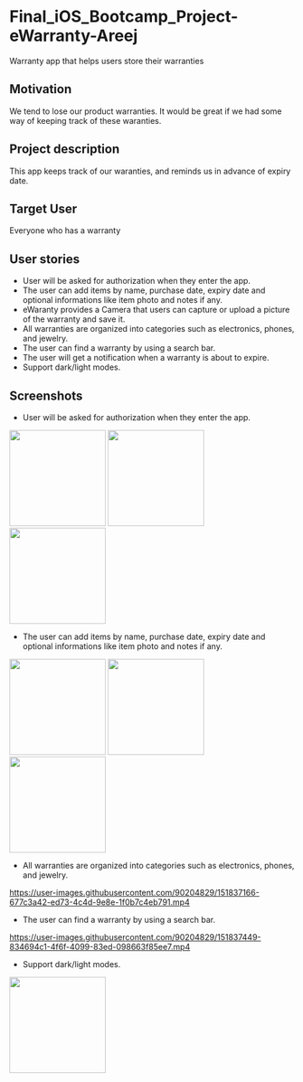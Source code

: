 # Final_iOS_Bootcamp_Project-eWarranty-Areej
Warranty app that helps users store their warranties

## Motivation
We tend to lose our product warranties. It would be great if we had some way of keeping track of these waranties.


## Project description
This app keeps track of our waranties, and reminds us in advance of expiry date.


## Target User
Everyone who has a warranty


## User stories
   - User will be asked for authorization when they enter the app.
   - The user can add items by name, purchase date, expiry date and optional informations like item photo and notes if any.
   - eWaranty provides a Camera that users can capture or upload a picture of the warranty and save it.
   - All warranties are organized into categories such as electronics, phones, and jewelry.
   - The user can find a warranty by using a search bar.
   - The user will get a notification when a warranty is about to expire.
   - Support dark/light modes.
   
   
   ## Screenshots
   - User will be asked for authorization when they enter the app.
   
   <img src="https://user-images.githubusercontent.com/90204829/151798842-e990fbea-146c-4cc9-b972-490b21f05935.png"  width="170" height=“350”> <img src="https://user-images.githubusercontent.com/90204829/151799087-cec5ebfb-5509-4985-ada2-1ffc2b73eabc.png"  width="170" height=“350”> <img src="https://user-images.githubusercontent.com/90204829/151799137-c22f6342-6e20-4bd4-89ce-85c420d4fd59.png"  width="170" height=“350”>
   
   
  - The user can add items by name, purchase date, expiry date and optional informations like item photo and notes if any.
  
  <img src="https://user-images.githubusercontent.com/90204829/151803518-5e2958bd-dd5f-43ea-8448-96f5cd34dc60.png"  width="170" height=“350”> <img src="https://user-images.githubusercontent.com/90204829/151803614-9838bb65-ac15-4749-86ec-0d6ee89c42ae.png"  width="170" height=“350”> <img src="https://user-images.githubusercontent.com/90204829/151803736-c44740a4-2f55-4670-abb4-0f47c37c4efc.png"  width="170" height=“350”>
  
  
  - All warranties are organized into categories such as electronics, phones, and jewelry.

https://user-images.githubusercontent.com/90204829/151837166-677c3a42-ed73-4c4d-9e8e-1f0b7c4eb791.mp4


  - The user can find a warranty by using a search bar.

https://user-images.githubusercontent.com/90204829/151837449-834694c1-4f6f-4099-83ed-098663f85ee7.mp4


  - Support dark/light modes.
<img src="https://user-images.githubusercontent.com/90204829/151838297-13614e14-fa46-4851-9146-ffb9605e4638.png"  width="170" height=“350”>




  
  
